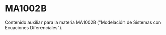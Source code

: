 # MA1002B
Contenido auxiliar para la materia MA1002B ("Modelación de Sistemas con Ecuaciones Diferenciales").
